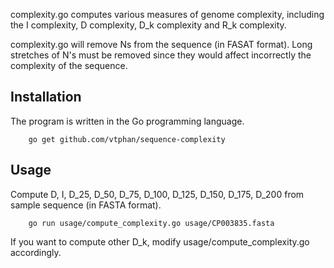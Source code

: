 complexity.go computes various measures of genome complexity, including
the I complexity, D complexity, D_k complexity and R_k complexity.

complexity.go will remove Ns from the sequence (in FASAT format). Long stretches of N's
must be removed since they would affect incorrectly the complexity of the sequence.

## Installation

The program is written in the Go programming language.

```
    go get github.com/vtphan/sequence-complexity
```

## Usage

Compute D, I, D_25, D_50, D_75, D_100, D_125, D_150, D_175, D_200 from sample sequence (in FASTA format).

```
    go run usage/compute_complexity.go usage/CP003835.fasta
```

If you want to compute other D_k, modify usage/compute_complexity.go accordingly.